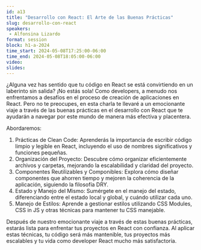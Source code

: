 ```yaml
---
id: a13
title: "Desarrollo con React: El Arte de las Buenas Prácticas"
slug: desarrollo-con-react
speakers:
 - Alfonsina Lizardo
format: session
block: h1-a-2024
time_start: 2024-05-08T17:25:00-06:00
time_end: 2024-05-08T18:05:00-06:00
video:
slides:
---
```


¿Alguna vez has sentido que tu código en React se está convirtiendo en un laberinto sin salida? ¡No estás sola! Como developers, a menudo nos enfrentamos a desafíos en el proceso de creación de aplicaciones en React. Pero no te preocupes, en esta charla te llevaré a un emocionante viaje a través de las buenas prácticas en el desarrollo con React que te ayudarán a navegar por este mundo de manera más efectiva y placentera.

Abordaremos:

1. Prácticas de Clean Code: Aprenderás la importancia de escribir código limpio y legible en React, incluyendo el uso de nombres significativos y funciones pequeñas.
2. Organización del Proyecto: Descubre cómo organizar eficientemente archivos y carpetas, mejorando la escalabilidad y claridad del proyecto.
3. Componentes Reutilizables y Componibles: Explora cómo diseñar componentes que ahorren tiempo y mejoren la coherencia de la aplicación, siguiendo la filosofía DRY.
4. Estado y Manejo del Mismo: Sumérgete en el manejo del estado, diferenciando entre el estado local y global, y cuándo utilizar cada uno.
5. Manejo de Estilos: Aprende a gestionar estilos utilizando CSS Modules, CSS in JS y otras técnicas para mantener tu CSS manejable.

Después de nuestro emocionante viaje a través de estas buenas prácticas, estarás lista para enfrentar tus proyectos en React con confianza. Al aplicar estas técnicas, tu código será más mantenible, tus proyectos más escalables y tu vida como developer React mucho más satisfactoria.